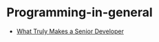 # Programming-in-general
- [What Truly Makes a Senior Developer](https://medium.com/s/story/what-truly-makes-a-senior-developer-74b608847d7e)

